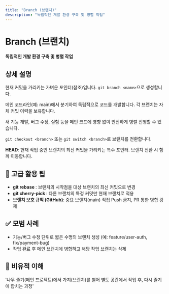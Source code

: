 ```yaml
---
title: "Branch (브랜치)"
description: "독립적인 개발 환경 구축 및 병렬 작업"
---
```


# Branch (브랜치)

**독립적인 개발 환경 구축 및 병렬 작업**

## 상세 설명

현재 커밋을 가리키는 가벼운 포인터(참조)입니다. `git branch <name>`으로 생성합니다.

메인 코드라인(예: main)에서 분기하여 독립적으로 코드를 개발합니다. 각 브랜치는 자체 커밋 이력을 보유합니다.

새 기능 개발, 버그 수정, 실험 등을 메인 코드에 영향 없이 안전하게 병렬 진행할 수 있습니다.

`git checkout <branch>` 또는 `git switch <branch>`로 브랜치를 전환합니다.

**HEAD**: 현재 작업 중인 브랜치의 최신 커밋을 가리키는 특수 포인터. 브랜치 전환 시 함께 이동합니다.

## 🚀 고급 활용 팁

- **git rebase <basebranch>**: 브랜치의 시작점을 대상 브랜치의 최신 커밋으로 변경
- **git cherry-pick <commit-hash>**: 다른 브랜치의 특정 커밋만 현재 브랜치로 적용
- **브랜치 보호 규칙 (GitHub)**: 중요 브랜치(main) 직접 Push 금지, PR 통한 병합 강제

## ✅ 모범 사례

- 기능/버그 수정 단위로 짧은 수명의 브랜치 생성 (예: feature/user-auth, fix/payment-bug)
- 작업 완료 후 메인 브랜치에 병합하고 해당 작업 브랜치는 삭제

## 🌿 비유적 이해

'나무 줄기(메인 프로젝트)에서 가지(브랜치)를 뻗어 별도 공간에서 작업 후, 다시 줄기에 합치는 과정'

